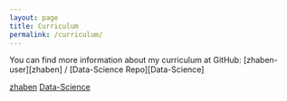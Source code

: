 ```yaml
---
layout: page
title: Curriculum
permalink: /curriculum/
---
```



You can find more information about my curriculum at GitHub:
[zhaben-user][zhaben] /
[Data-Science Repo][Data-Science]

[zhaben](https://github.com/zhaben)
[Data-Science](https://github.com/zhaben/Data-Science)
